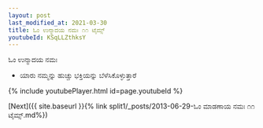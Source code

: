 ```yaml
---
layout: post
last_modified_at: 2021-03-30
title: ಓಂ ಉನ್ಮಾದಯ ನಮಃ ೧೧ ಟೈಮ್ಸ್
youtubeId: KSqLLZthksY
---
```

 
 
 ಓಂ ಉನ್ಮಾದಯ ನಮಃ  
 
 -  ಯಾರು ನಮ್ಮನ್ನು ಹುಚ್ಚು ಭಕ್ತಿಯನ್ನು ಬೆಳೆಸಿಕೊಳ್ಳುತ್ತಾರೆ 
 
  
 
  
 
 
 
 
 
 


{% include youtubePlayer.html id=page.youtubeId %}
 
[Next]({{ site.baseurl }}{% link  split1/_posts/2013-06-29-ಓಂ ಮಾಡಣಾಯ ನಮಃ ೧೧ ಟೈಮ್ಸ್.md%})
 
